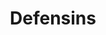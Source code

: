 ---
annotations:
- type: Pathway Ontology
  value: immune response pathway
authors:
- ReactomeTeam
- Egonw
- Anwesha
- Mkutmon
description: The defensins are a family of antimicrobial cationic peptide molecules
  which in mammals have a characteristic  beta-sheet-rich fold and framework of six
  disulphide-linked cysteines (Selsted & Ouellette 2005, Ganz 2003). Human defensin
  peptides have two subfamilies, alpha- and beta-defensins, differing in the length
  of peptide chain between the six cysteines and the order of disulphide bond pairing
  between them. A third subfamily, the theta defensins, is derived from alpha-defensins
  prematurely truncated by a stop codon between the third and fourth cysteine residues.
  The translated products are shortened to nonapeptides, covalently dimerized by disulfide
  linkages, and cyclized via new peptide bonds between the first and ninth residues.
  Humans have one pseudogene but no translated representatives of the theta class.<br>In
  solution most alpha and beta defensins are monomers but can form dimers and higher
  order structures. <br><br>The primary cellular sources of defensins are neutrophils,
  epithelial cells and intestinal Paneth cells.Those expressed in neutrophils and
  the gut are predominantly constitutive, while those in epithelial tissues such as
  skin are often inducible by proinflammatory stimuli such as LPS or TNF-alpha.<br><br>Defensins
  are translated as precursor polypeptides that include a typical signal peptide or
  prepiece that is cleaved in the Golgi body, and a propiece, cleaved by differing
  mechanisms to produce the mature defensin. Mature defensin peptides can be further
  processed by removal of individual N-terminal residues (Yang et al. 2004). This
  may be a mechanism to broaden the activity profile of defensins (Ghosh et al. 2002).<br><br>Defensins
  have direct antimicrobial effects and kill a wide range of Gram-positive and negative
  bacteria, fungi and some viruses. The primary antimicrobial action of defensins
  is permeabilization of microbial target membranes but several additional mechanisms
  have been suggested (Brogden 2005, Wilmes et al. 2011). Defensins and related antimicrobial
  peptides such as cathelicidin bridge the innate and acquired immune responses. In
  addition to their antimicrobial properties, cathelicidin and several defensins show
  receptor-mediated chemotactic activity for immune cells such as monocytes, T cells
  or immature DCs, induce cytokine production by monocytes and epithelial cells, modulate
  angiogenesis and stimulate wound healing (Yang et al. 1999, 2000, 2004, Rehaume
  & Hancock 2008, Yeung et al. 2011).  View original pathway at [http://www.reactome.org/PathwayBrowser/#DIAGRAM=1461973
  Reactome].
last-edited: 2021-01-25
organisms:
- Homo sapiens
redirect_from:
- /index.php/Pathway:WP2671
- /instance/WP2671
schema-jsonld:
- '@context': https://schema.org/
  '@id': https://wikipathways.github.io/pathways/WP2671.html
  '@type': Dataset
  creator:
    '@type': Organization
    name: WikiPathways
  description: The defensins are a family of antimicrobial cationic peptide molecules
    which in mammals have a characteristic  beta-sheet-rich fold and framework of
    six disulphide-linked cysteines (Selsted & Ouellette 2005, Ganz 2003). Human defensin
    peptides have two subfamilies, alpha- and beta-defensins, differing in the length
    of peptide chain between the six cysteines and the order of disulphide bond pairing
    between them. A third subfamily, the theta defensins, is derived from alpha-defensins
    prematurely truncated by a stop codon between the third and fourth cysteine residues.
    The translated products are shortened to nonapeptides, covalently dimerized by
    disulfide linkages, and cyclized via new peptide bonds between the first and ninth
    residues. Humans have one pseudogene but no translated representatives of the
    theta class.<br>In solution most alpha and beta defensins are monomers but can
    form dimers and higher order structures. <br><br>The primary cellular sources
    of defensins are neutrophils, epithelial cells and intestinal Paneth cells.Those
    expressed in neutrophils and the gut are predominantly constitutive, while those
    in epithelial tissues such as skin are often inducible by proinflammatory stimuli
    such as LPS or TNF-alpha.<br><br>Defensins are translated as precursor polypeptides
    that include a typical signal peptide or prepiece that is cleaved in the Golgi
    body, and a propiece, cleaved by differing mechanisms to produce the mature defensin.
    Mature defensin peptides can be further processed by removal of individual N-terminal
    residues (Yang et al. 2004). This may be a mechanism to broaden the activity profile
    of defensins (Ghosh et al. 2002).<br><br>Defensins have direct antimicrobial effects
    and kill a wide range of Gram-positive and negative bacteria, fungi and some viruses.
    The primary antimicrobial action of defensins is permeabilization of microbial
    target membranes but several additional mechanisms have been suggested (Brogden
    2005, Wilmes et al. 2011). Defensins and related antimicrobial peptides such as
    cathelicidin bridge the innate and acquired immune responses. In addition to their
    antimicrobial properties, cathelicidin and several defensins show receptor-mediated
    chemotactic activity for immune cells such as monocytes, T cells or immature DCs,
    induce cytokine production by monocytes and epithelial cells, modulate angiogenesis
    and stimulate wound healing (Yang et al. 1999, 2000, 2004, Rehaume & Hancock 2008,
    Yeung et al. 2011).  View original pathway at [http://www.reactome.org/PathwayBrowser/#DIAGRAM=1461973
    Reactome].
  keywords:
  - 'DEFA6(20-100) '
  - CCR6
  - 'CCR2 '
  - 'DEFA5(1-94) '
  - 'DEFB108P1 '
  - 'DEFB128(1-93) '
  - 'DEFB123(1-67) '
  - 'DEFA1(20-65) '
  - Pre-pro-defensins
  - 'DEFB125(1-67) '
  - 'DEFB106A(?-65) '
  - 'PRSS3 '
  - 'DEFA1(20-94) '
  - 'DEFB123(?-67) '
  - DEFA5(20-94)
  - 'DEFB131(?-70) '
  - 'DEFB105A(?-78) '
  - 'PRSS2(24-247) '
  - 'CCR6 '
  - 'DEFB134(?-66) '
  - 'DEFB129(?-183) '
  - 'DEFB113(?-82) '
  - 'DEFB130A '
  - DEFA5(?-94)
  - 'DEFA3(20-94) '
  - 'DEFA1(65-94) '
  - dimers:anionic
  - 'DEFA3(66-94) '
  - 'DEFB131(1-70) '
  - 1,4A,103:CCR6
  - 'DEFB118(1-62) '
  - 'Surface protein gp120 '
  - 'DEFB121(?-76) '
  - CCR2
  - 4A,103:CCR2
  - DEFA1(65-94)
  - 4A,103
  - 'DEFB136(1-78) '
  - 'DEFB107A(?-70) '
  - 'DEFB106A(1-65) '
  - omega-N-(ADP-ribosyl)-L-arginine-DEFA1(65-94)
  - 'DEFA6(1-100) '
  - Anionic
  - 'DEFB124(?-71) '
  - Beta defensins
  - 'DEFB130B(1-79) '
  - TLR1:TLR2
  - 'DEFA6(?-100) '
  - 'DEFB126(?-63) '
  - Alpha-defensin pore
  - Beta-defensins:anionic phospholipids
  - 'DEFB130A(1-79) '
  - 'DEFB103A(23-67) '
  - Lipid II:Lipid II
  - Defensins alpha 1-4
  - 'DEFB108B(1-73) '
  - 1,4A,103
  - Alpha-defensins
  - 'DEFB108B(?-73) '
  - 'DEFB136(?-78) '
  - 103:TLR1:TLR2
  - 'CD4 '
  - complex
  - Beta-defensins
  - Defensins alpha
  - Alpha-defensin
  - 'DEFB116(?-102) '
  - 'DEFB1(1-68) '
  - 'DEFB112(?-113) '
  - 'DEFB133(?-61) '
  - 'DEFA4(20-96) '
  - 'DEFB129(1-183) '
  - 'DEFB4A(?-64) '
  - 'DEFB128(?-93) '
  - 'DEFB134(1-66) '
  - 'DEFB104A(1-72) '
  - gp120 homotrimer
  - 'DEFB4A(1-64) '
  - 'DEFB121(1-76) '
  - 'DEFB109P1 '
  - 'Anionic phospholipids '
  - fragments
  - 'DEFB132(1-95) '
  - 'DEFB124(1-71) '
  - 'DEFB127(?-63) '
  - HNP1-3:gp120
  - 'DEFB135(?-77) '
  - CD4
  - 'DEFB115(?-88) '
  - 'DEFB133(1-61) '
  - 'DEFB119(1-84) '
  - 'DEFB126(1-63) '
  - 'DEFB130B '
  - 'DEFB116(1-102) '
  - 'DEFA1(66-94) '
  - ART1
  - 'DEFB114(1-69) '
  - 'DEFB115(1-88) '
  - DEFB103A(23-67)
  - 'DEFB110(1-67) '
  - 'DEFA3(20-64) '
  - 'DEFA4(64-96) '
  - 'DEFB127(1-63) '
  - 'DEFB119(?-84) '
  - phospholipids
  - 'DEFA3(1-94) '
  - Defensins that bind
  - 'DEFB118(?-62) '
  - 'DEFA4(20-63) '
  - 'DEFA5(20-94) '
  - 'DEFB117(?-?) '
  - 'DEFA3(65-94) '
  - 'DEFB1(?-68) '
  - Beta defensin
  - 'DEFB132(?-95) '
  - 'TLR1 '
  - 'DEFA4(1-96) '
  - 1-4
  - Pro-defensins alpha
  - Trypsin 2, 3
  - 'Lipid II '
  - 'TLR2 '
  - 'DEFB107A(1-70) '
  - 'DEFA1(1-94) '
  - 1-3:CD4
  - Pro-defensin
  - Lipid II
  - 'DEFB125(?-67) '
  - 'DEFB112(1-113) '
  - 'DEFB114(?-69) '
  - 'DEFB135(1-77) '
  - 'DEFB110(?-67) '
  - Defensins alpha 1-3
  - 'DEFB105A(1-78) '
  - 'DEFA5(?-94) '
  - dimers
  - Pro-defensins
  - 'DEFB103A(1-67) '
  - 'DEFB117(1-?) '
  - 'DEFB104A(?-72) '
  license: CC0
  name: Defensins
seo: CreativeWork
title: Defensins
wpid: WP2671
---